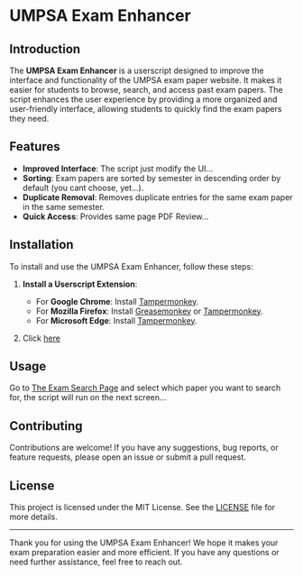 # UMPSA Exam Enhancer

## Introduction

The **UMPSA Exam Enhancer** is a userscript designed to improve the interface and functionality of the UMPSA exam paper website. It makes it easier for students to browse, search, and access past exam papers. The script enhances the user experience by providing a more organized and user-friendly interface, allowing students to quickly find the exam papers they need.

## Features

- **Improved Interface**: The script just modify the UI...
- **Sorting**: Exam papers are sorted by semester in descending order by default (you cant choose, yet...).
- **Duplicate Removal**: Removes duplicate entries for the same exam paper in the same semester.
- **Quick Access**: Provides same page PDF Review...

## Installation

To install and use the UMPSA Exam Enhancer, follow these steps:

1. **Install a Userscript Extension**:
   - For **Google Chrome**: Install [Tampermonkey](https://chrome.google.com/webstore/detail/tampermonkey/dhdgffkkebhmkfjojejmpbldmpobfkfo).
   - For **Mozilla Firefox**: Install [Greasemonkey](https://addons.mozilla.org/en-US/firefox/addon/greasemonkey/) or [Tampermonkey](https://addons.mozilla.org/en-US/firefox/addon/tampermonkey/).
   - For **Microsoft Edge**: Install [Tampermonkey](https://microsoftedge.microsoft.com/addons/detail/tampermonkey/dhdgffkkebhmkfjojejmpbldmpobfkfo).
   
2. Click [here](https://github.com/Naz1337/umpsa-exam-enhancer/raw/refs/heads/main/dist/umpsa_exam_enhancer.user.js)

## Usage

Go to [The Exam Search Page](https://apps-oss-ump-edu-my.libraryumpsa.idm.oclc.org/exam/) and select which paper you want to search for, the script will run on the next screen...

## Contributing

Contributions are welcome! If you have any suggestions, bug reports, or feature requests, please open an issue or submit a pull request.

## License

This project is licensed under the MIT License. See the [LICENSE](LICENSE) file for more details.

---

Thank you for using the UMPSA Exam Enhancer! We hope it makes your exam preparation easier and more efficient. If you have any questions or need further assistance, feel free to reach out.